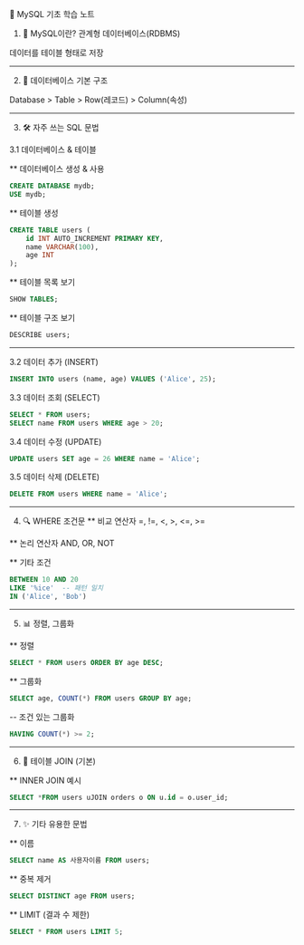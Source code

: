🌱 MySQL 기초 학습 노트
1. 📘 MySQL이란?
관계형 데이터베이스(RDBMS)

데이터를 테이블 형태로 저장

---
2. 🧱 데이터베이스 기본 구조
   
Database > Table > Row(레코드) > Column(속성)

---
3. 🛠️ 자주 쓰는 SQL 문법

3.1 데이터베이스 & 테이블

** 데이터베이스 생성 & 사용
```sql
CREATE DATABASE mydb;
USE mydb;
```
** 테이블 생성
```sql
CREATE TABLE users (
    id INT AUTO_INCREMENT PRIMARY KEY,
    name VARCHAR(100),
    age INT
);
```
** 테이블 목록 보기
```sql
SHOW TABLES;
```
** 테이블 구조 보기
```sql
DESCRIBE users;
```
---
3.2 데이터 추가 (INSERT)
```sql
INSERT INTO users (name, age) VALUES ('Alice', 25);
```
3.3 데이터 조회 (SELECT)
```sql
SELECT * FROM users;
SELECT name FROM users WHERE age > 20;
```
3.4 데이터 수정 (UPDATE)
```sql
UPDATE users SET age = 26 WHERE name = 'Alice';
```
3.5 데이터 삭제 (DELETE)
```sql
DELETE FROM users WHERE name = 'Alice';
```
---
4. 🔍 WHERE 조건문
** 비교 연산자
=, !=, <, >, <=, >=

** 논리 연산자
AND, OR, NOT

** 기타 조건
```sql
BETWEEN 10 AND 20
LIKE '%ice'  -- 패턴 일치
IN ('Alice', 'Bob')
```
---
5. 📊 정렬, 그룹화

** 정렬
```sql
SELECT * FROM users ORDER BY age DESC;
```
** 그룹화
```sql
SELECT age, COUNT(*) FROM users GROUP BY age;
```
-- 조건 있는 그룹화
```sql
HAVING COUNT(*) >= 2;
```
---
6. 🔗 테이블 JOIN (기본)

** INNER JOIN 예시
```sql
SELECT *FROM users uJOIN orders o ON u.id = o.user_id;
```
---
7. ✨ 기타 유용한 문법

** 이름
```sql
SELECT name AS 사용자이름 FROM users;
```
** 중복 제거
```sql
SELECT DISTINCT age FROM users;
```
** LIMIT (결과 수 제한)
```sql
SELECT * FROM users LIMIT 5;
```
